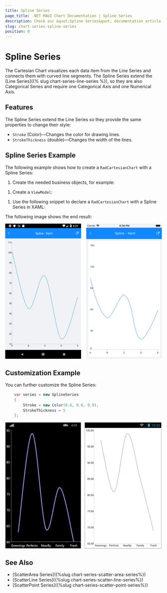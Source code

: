 ```yaml
---
title: Spline Series
page_title: .NET MAUI Chart Documentation | Spline Series
description: Check our &quot;Spline Series&quot; documentation article for Telerik Chart for .NET MAUI
slug: chart-series-spline-series
position: 0
---
```


# Spline Series

The Cartesian Chart visualizes each data item from the Line Series and connects them with curved line segments. The Spline Series extend the [Line Series]({% slug chart-series-line-series %}), so they are also Categorical Series and require one Categorical Axis and one Numerical Axis.

## Features

The Spline Series extend the Line Series so they provide the same properties to change their style:

- `Stroke` (Color)&mdash;Changes the color for drawing lines.
- `StrokeThickness` (double)&mdash;Changes the width of the lines.

## Spline Series Example

The following example shows how to create a `RadCartesianChart` with a Spline Series:

1. Create the needed business objects, for example:

 <snippet id='categorical-data-model' />

1. Create a `ViewModel`:

 <snippet id='chart-series-categorical-data-view-model' />


1. Use the following snippet to declare a `RadCartesianChart` with a Spline Series in XAML:

 <snippet id='chart-series-spline-xaml' />


The following image shows the end result:

![Basic SplineSeries](images/cartesian-spline-series-basic-example.png)

## Customization Example

You can further customize the Spline Series:

```C#
	var series = new SplineSeries
	{
		Stroke = new Color(0.6, 0.6, 0.9),
		StrokeThickness = 5
	};
```

![Customized SplineSeries](images/cartesian-spline-series-customization-example.png)

## See Also

- [ScatterArea Series]({%slug chart-series-scatter-area-series%})
- [ScatterLine Series]({%slug chart-series-scatter-line-series%})
- [ScatterPoint Series]({%slug chart-series-scatter-point-series%})
